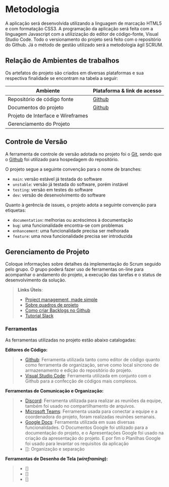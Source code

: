 
# Metodologia

A aplicação será desenvolvida utilizando a linguagem de marcação HTML5 e com formatação CSS3. A programação da aplicação será feita com a linguagem Javascript com a utilizização do editor de código-fonte, Visual Studio Code. Todo o versionamento do projeto será feito com o repositório do Github. Já o método de gestão utilizado será a metodologia ágil SCRUM.

## Relação de Ambientes de trabalhos

Os artefatos do projeto são criados em diversas plataformas e sua respectiva finalidade se encontram na tabela a seguir:

|     Ambiente                    |   Plataforma & link de acesso                                                             |
|---------------------------------|-------------------------------------------------------------------------------------------|
|Repositório de código fonte      | [Github](https://github.com/ICEI-PUC-Minas-PMV-ADS/pmv-ads-2022-2-e1-proj-web-t4-restringindo-restricoes/)|
|Documentos do projeto            | [Github](https://github.com/ICEI-PUC-Minas-PMV-ADS/pmv-ads-2022-2-e1-proj-web-t4-restringindo-restricoes/tree/main/docs/)| 
|Projeto de Interface e Wireframes|  |
|Gerenciamento do Projeto         |  | 

## Controle de Versão

A ferramenta de controle de versão adotada no projeto foi o
[Git](https://git-scm.com/), sendo que o [Github](https://github.com)
foi utilizado para hospedagem do repositório.

O projeto segue a seguinte convenção para o nome de branches:

- `main`: versão estável já testada do software
- `unstable`: versão já testada do software, porém instável
- `testing`: versão em testes do software
- `dev`: versão de desenvolvimento do software

Quanto à gerência de issues, o projeto adota a seguinte convenção para
etiquetas:

- `documentation`: melhorias ou acréscimos à documentação
- `bug`: uma funcionalidade encontra-se com problemas
- `enhancement`: uma funcionalidade precisa ser melhorada
- `feature`: uma nova funcionalidade precisa ser introduzida

## Gerenciamento de Projeto

Coloque informações sobre detalhes da implementação do Scrum seguido pelo grupo. O grupo poderá fazer uso de ferramentas on-line para acompanhar o andamento do projeto, a execução das tarefas e o status de desenvolvimento da solução.
 
> **Links Úteis**:
> - [Project management, made simple](https://github.com/features/project-management/)
> - [Sobre quadros de projeto](https://docs.github.com/pt/github/managing-your-work-on-github/about-project-boards)
> - [Como criar Backlogs no Github](https://www.youtube.com/watch?v=RXEy6CFu9Hk)
> - [Tutorial Slack](https://slack.com/intl/en-br/)

### Ferramentas

As ferramentas utilizadas no projeto estão abaixo catalogadas:

**Editores de Código:**

> - [Github](https://github.com/): Ferramenta utilizada tanto como editor de código quanto como ferramenta de organização, serve como local síncrono de armazenamento e edição do repositório do projeto.
> - [Visual Studio Code](https://code.visualstudio.com/): Ferramenta utilizada em conjunto com o Github para a confecção de códigos mais complexos.

**Ferramentas de Comunicação e Organização:**

> - [Discord](https://discord.com/): Ferramenta utilizada para realizar as reuniões da equipe, também foi usado no compartilhamento de arquivos.
> - [Microsoft Teams](https://www.microsoft.com/pt-br/microsoft-teams/group-chat-software/): Ferramenta usada para conectar a equipe e a coordenadora do projeto, foram realizadas reuinões semanais.
> - [Google Docs](https://docs.google.com/document/u/0/?hl=pt-BR/): Ferramenta utilizada em suas diversas funcionalidades. O Documentos Google foi utilizado para a documentação do projeto, e o Apresentações Google foi usado na criação da apresentação do projeto. E por fim o Planilhas Google foi usado para levantar os requisitos da aplicação
> - []: Organização e separação

**Ferramentas de Desenho de Tela (_wireframing_):**

> - []
> - []
> - []
